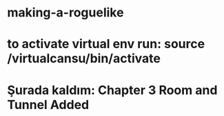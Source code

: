 # making-a-roguelike

# to activate virtual env run: source /virtualcansu/bin/activate
# Şurada kaldım: Chapter 3 Room and Tunnel Added